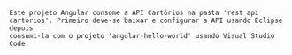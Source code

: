 
	Este projeto Angular consome a API Cartórios na pasta 'rest api cartorios'. Primeiro deve-se baixar e configurar a API usando Eclipse depois
	consumi-la com o projeto 'angular-hello-world' usando Visual Studio Code.